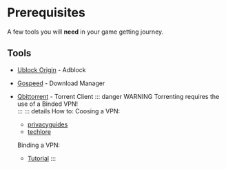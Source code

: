 # Prerequisites

A few tools you will **need** in your game getting journey.

## Tools

- [Ublock Origin](https://ublockorigin.com/) - Adblock
- [Gospeed](https://gopeed.com/) - Download Manager
- [Qbittorrent](https://www.qbittorrent.org/) - Torrent Client
  ::: danger WARNING
  Torrenting requires the use of a Binded VPN!  
  :::
  ::: details How to:
  Coosing a VPN:

  - [privacyguides](https://www.privacyguides.org/en/vpn/#recommended-providers)
  - [techlore](https://www.techlore.tech/vpn)

  Binding a VPN:

  - [Tutorial](https://www.reddit.com/r/VPNTorrents/comments/ssy8vv/guide_bind_vpn_network_interface_to_torrent/)
    :::
